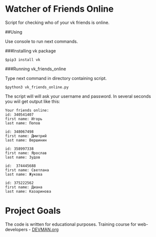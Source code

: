 # Watcher of Friends Online

Script for checking who of your vk friends is online.

##Using 

Use console to run next commands.
  
###Installing vk package

    $pip3 install vk
    
###Running vk_friends_online
  
Type next command in directory containing script. 
  
    $python3 vk_friends_online.py
    
The script will will ask your username  and password. In several seconds you wiil get output like this:

    Your friends online:
    id: 340541407
    first name: Игорь
    last name: Попов

    id: 348067498
    first name: Дмитрий
    last name: Вершинин

    id: 358997338
    first name: Ярослав
    last name: Зудов

    id:  374445688
    first name: Светлана
    last name: Жукова

    id: 375222562
    first name: Диана
    last name: Казаринова



# Project Goals

The code is written for educational purposes. Training course for web-developers - [DEVMAN.org](https://devman.org)
